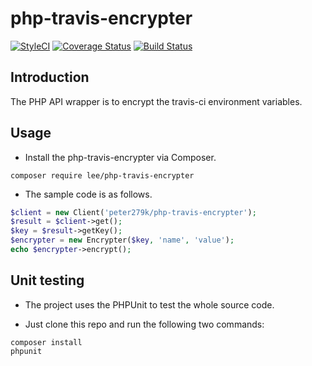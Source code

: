 # php-travis-encrypter

[![StyleCI](https://styleci.io/repos/109020662/shield?branch=master)](https://styleci.io/repos/109020662)
[![Coverage Status](https://coveralls.io/repos/github/peter279k/php-travis-encrypter/badge.svg?branch=master)](https://coveralls.io/github/peter279k/php-travis-encrypter?branch=master)
[![Build Status](https://travis-ci.org/peter279k/php-travis-encrypter.svg?branch=master)](https://travis-ci.org/peter279k/php-travis-encrypter)

## Introduction

The PHP API wrapper is to encrypt the travis-ci environment variables.

## Usage

- Install the php-travis-encrypter via Composer.

```
composer require lee/php-travis-encrypter
```

- The sample code is as follows.

```php
$client = new Client('peter279k/php-travis-encrypter');
$result = $client->get();
$key = $result->getKey();
$encrypter = new Encrypter($key, 'name', 'value');
echo $encrypter->encrypt();
```

## Unit testing

- The project uses the PHPUnit to test the whole source code.

- Just clone this repo and run the following two commands:

```
composer install
phpunit
```
